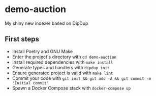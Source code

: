 # demo-auction

My shiny new indexer based on DipDup

## First steps

* Install Poetry and GNU Make
* Enter the project's directory with `cd demo-auction`
* Install required dependencies with `make install`
* Generate types and handlers with `dipdup init`
* Ensure generated project is valid with `make lint`
* Commit your code with `git init && git add -A && git commit -m 'Initial commit'` 
* Spawn a Docker Compose stack with `docker-compose up`